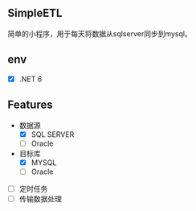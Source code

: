 SimpleETL
--
简单的小程序，用于每天将数据从sqlserver同步到mysql。

env
-- 
* [x] .NET 6

Features
--

* 数据源
  * [x] SQL SERVER
  * [ ] Oracle
* 目标库
  * [x] MYSQL
  * [ ] Oracle
* [ ] 定时任务
* [ ] 传输数据处理
